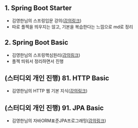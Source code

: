 ## 1. Spring Boot Starter
- 김영한님의 스프링입문 강의([강의링크](https://www.inflearn.com/course/%EC%8A%A4%ED%94%84%EB%A7%81-%EC%9E%85%EB%AC%B8-%EC%8A%A4%ED%94%84%EB%A7%81%EB%B6%80%ED%8A%B8))
- 따로 플젝을 띄우지는 않고, 기본을 복습한다는 느낌으로 md로 정리

## 2. Spring Boot Basic
- 김영한님의 스프링핵심원리([강의링크](https://www.inflearn.com/course/%EC%8A%A4%ED%94%84%EB%A7%81-%ED%95%B5%EC%8B%AC-%EC%9B%90%EB%A6%AC-%EA%B8%B0%EB%B3%B8%ED%8E%B8#))
- 플젝 띄워서 정리하면서 진행

## (스터디외 개인 진행) 81. HTTP Basic
- 김영한님의 HTTP 웹 기본 지식([강의링크](https://www.inflearn.com/course/http-%EC%9B%B9-%EB%84%A4%ED%8A%B8%EC%9B%8C%ED%81%AC/dashboard))

## (스터디외 개인 진행) 91. JPA Basic
- 김영한님의 자바ORM표준JPA프로그래밍([강의링크](https://www.inflearn.com/course/ORM-JPA-Basic#))
